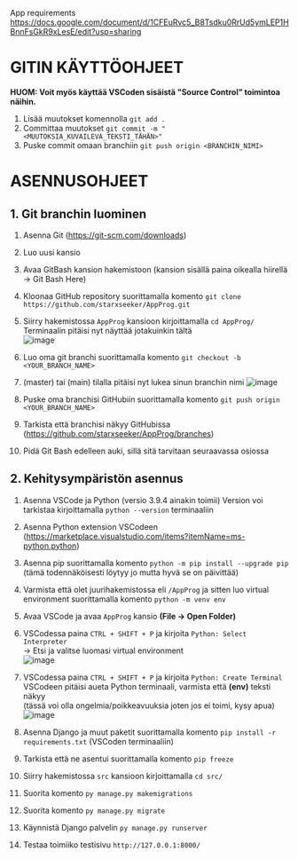 App requirements
https://docs.google.com/document/d/1CFEuRvc5_B8Tsdku0RrUd5ymLEP1HBnnFsGkR9xLesE/edit?usp=sharing

# GITIN KÄYTTÖOHJEET

**HUOM: Voit myös käyttää VSCoden sisäistä "Source Control" toimintoa näihin.**
1. Lisää muutokset komennolla `git add .`
2. Committaa muutokset `git commit -m "<MUUTOKSIA_KUVAILEVA_TEKSTI_TÄHÄN>"`
3. Puske commit omaan branchiin `git push origin <BRANCHIN_NIMI>`

# ASENNUSOHJEET

## 1. Git branchin luominen

1. Asenna Git (https://git-scm.com/downloads)
2. Luo uusi kansio
3. Avaa GitBash kansion hakemistoon (kansion sisällä paina oikealla hiirellä -> Git Bash Here)
4. Kloonaa GitHub repository suorittamalla komento `git clone https://github.com/starxseeker/AppProg.git`
5. Siirry hakemistossa `AppProg` kansioon kirjoittamalla `cd AppProg/`</br>
Terminaalin pitäisi nyt näyttää jotakuinkin tältä</br>
![image](https://user-images.githubusercontent.com/18125997/141785619-97ec01cd-e369-4883-a6e2-deb774600095.png)

6. Luo oma git branchi suorittamalla komento `git checkout -b <YOUR_BRANCH_NAME>`
7. (master) tai (main) tilalla pitäisi nyt lukea sinun branchin nimi
![image](https://user-images.githubusercontent.com/18125997/141785967-70eae469-38dd-40e1-b638-0cfc9685cb73.png)

8. Puske oma branchisi GitHubiin suorittamalla komento `git push origin <YOUR_BRANCH_NAME>`
9. Tarkista että branchisi näkyy GitHubissa (https://github.com/starxseeker/AppProg/branches)
10. Pidä Git Bash edelleen auki, sillä sitä tarvitaan seuraavassa osiossa




## 2. Kehitysympäristön asennus
1. Asenna VSCode ja Python (versio 3.9.4 ainakin toimii) Version voi tarkistaa kirjoittamalla `python --version` terminaaliin
2. Asenna Python extension VSCodeen (https://marketplace.visualstudio.com/items?itemName=ms-python.python)
3. Asenna pip suorittamalla komento `python -m pip install --upgrade pip`</br>(tämä todennäköisesti löytyy jo mutta hyvä se on päivittää)
4. Varmista että olet juurihakemistossa eli `/AppProg` ja sitten luo virtual environment suorittamalla komento `python -m venv env`
5. Avaa VSCode ja avaa `AppProg` kansio **(File -> Open Folder)**
6. VSCodessa paina `CTRL + SHIFT + P` ja kirjoita `Python: Select Interpreter`</br>
-> Etsi ja valitse luomasi virtual environment</br>
![image](https://user-images.githubusercontent.com/18125997/141789454-80852a7c-3f13-4cb4-b9b1-18b52d9e6302.png)

7. VSCodessa paina `CTRL + SHIFT + P` ja kirjoita `Python: Create Terminal`</br>
VSCodeen pitäisi aueta Python terminaali, varmista että **(env)** teksti näkyy</br>
(tässä voi olla ongelmia/poikkeavuuksia joten jos ei toimi, kysy apua)</br>
![image](https://user-images.githubusercontent.com/18125997/141789680-4b7772ef-c185-41e1-b0e1-fdf8bd189e8a.png)

8. Asenna Django ja muut paketit suorittamalla komento `pip install -r requirements.txt` (VSCoden terminaaliin)
9. Tarkista että ne asentui suorittamalla komento `pip freeze`
10. Siirry hakemistossa `src` kansioon kirjoittamalla `cd src/`</br>
11. Suorita komento `py manage.py makemigrations`
12. Suorita komento `py manage.py migrate`
13. Käynnistä Django palvelin `py manage.py runserver`
14. Testaa toimiiko testisivu `http://127.0.0.1:8000/`
